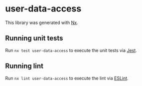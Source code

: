 # user-data-access

This library was generated with [Nx](https://nx.dev).

## Running unit tests

Run `nx test user-data-access` to execute the unit tests via [Jest](https://jestjs.io).

## Running lint

Run `nx lint user-data-access` to execute the lint via [ESLint](https://eslint.org/).

